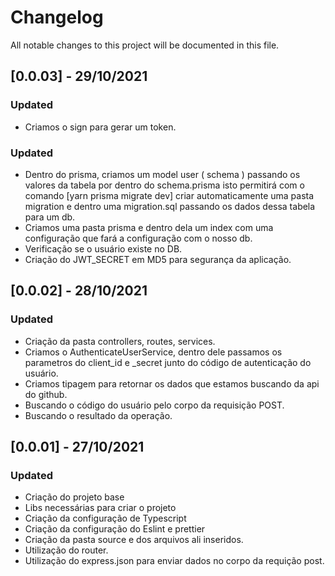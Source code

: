 # Changelog

All notable changes to this project will be documented in this file.

## [0.0.03] - 29/10/2021

### Updated

- Criamos o sign para gerar um token.

### Updated

- Dentro do prisma, criamos um model user ( schema ) passando os valores da tabela por dentro do schema.prisma
  isto permitirá com o comando [yarn prisma migrate dev] criar automaticamente uma pasta migration e dentro
  uma migration.sql passando os dados dessa tabela para um db.
- Criamos uma pasta prisma e dentro dela um index com uma configuração que fará a configuração com o nosso db.
- Verificação se o usuário existe no DB.
- Criação do JWT_SECRET em MD5 para segurança da aplicação.

## [0.0.02] - 28/10/2021

### Updated

- Criação da pasta controllers, routes, services.
- Criamos o AuthenticateUserService, dentro dele passamos os parametros do client_id e \_secret junto do código de
  autenticação do usuário.
- Criamos tipagem para retornar os dados que estamos buscando da api do github.
- Buscando o código do usuário pelo corpo da requisição POST.
- Buscando o resultado da operação.

## [0.0.01] - 27/10/2021

### Updated

- Criação do projeto base
- Libs necessárias para criar o projeto
- Criação da configuração de Typescript
- Criação da configuração do Eslint e prettier
- Criação da pasta source e dos arquivos ali inseridos.
- Utilização do router.
- Utilização do express.json para enviar dados no corpo da requição post.
